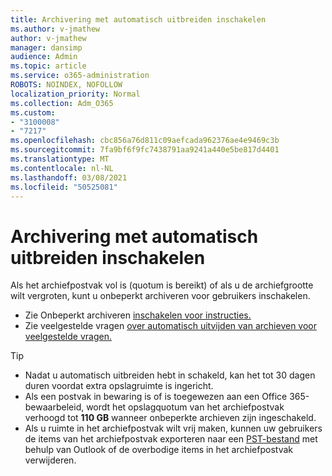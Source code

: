 ```yaml
---
title: Archivering met automatisch uitbreiden inschakelen
ms.author: v-jmathew
author: v-jmathew
manager: dansimp
audience: Admin
ms.topic: article
ms.service: o365-administration
ROBOTS: NOINDEX, NOFOLLOW
localization_priority: Normal
ms.collection: Adm_O365
ms.custom:
- "3100008"
- "7217"
ms.openlocfilehash: cbc856a76d811c09aefcada962376ae4e9469c3b
ms.sourcegitcommit: 7fa9bf6f9fc7438791aa9241a440e5be817d4401
ms.translationtype: MT
ms.contentlocale: nl-NL
ms.lasthandoff: 03/08/2021
ms.locfileid: "50525081"
---
```

# <a name="enable-auto-expanding-archiving"></a>Archivering met automatisch uitbreiden inschakelen

Als het archiefpostvak vol is (quotum is bereikt) of als u de archiefgrootte wilt vergroten, kunt u onbeperkt archiveren voor gebruikers inschakelen.

- Zie Onbeperkt archiveren [inschakelen voor instructies.](https://docs.microsoft.com/office365/securitycompliance/enable-unlimited-archiving)
- Zie veelgestelde vragen [over automatisch uitvijden van archieven voor veelgestelde vragen.](https://blogs.technet.microsoft.com/exchange/2018/04/09/office-365-auto-expanding-archives-faq/)

> [!TIP]
>
> - Nadat u automatisch uitbreiden hebt in schakeld, kan het tot 30 dagen duren voordat extra opslagruimte is ingericht.
> - Als een postvak in bewaring is of is toegewezen aan een Office 365-bewaarbeleid, wordt het opslagquotum van het archiefpostvak verhoogd tot **110 GB** wanneer onbeperkte archieven zijn ingeschakeld.
> - Als u ruimte in het archiefpostvak wilt vrij maken, kunnen uw gebruikers de items van het archiefpostvak exporteren naar een [PST-bestand](https://support.office.com/article/Export-or-backup-email-contacts-and-calendar-to-an-Outlook-pst-file-14252b52-3075-4e9b-be4e-ff9ef1068f91) met behulp van Outlook of de overbodige items in het archiefpostvak verwijderen.
